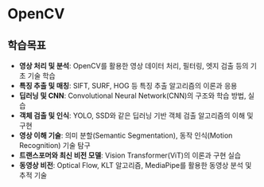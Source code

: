 # OpenCV

## 학습목표
- <b>영상 처리 및 분석</b>: OpenCV를 활용한 영상 데이터 처리, 필터링, 엣지 검출 등의 기초 기술 학습
- <b>특징 추출 및 매칭</b>: SIFT, SURF, HOG 등 특징 추출 알고리즘의 이론과 응용
- <b>딥러닝 및 CNN</b>: Convolutional Neural Network(CNN)의 구조와 학습 방법, 실습
- <b>객체 검출 및 인식</b>: YOLO, SSD와 같은 딥러닝 기반 객체 검출 알고리즘의 이해 및 구현
- <b>영상 이해 기술</b>: 의미 분할(Semantic Segmentation), 동작 인식(Motion Recognition) 기술 탐구
- <b>트랜스포머와 최신 비전 모델</b>: Vision Transformer(ViT)의 이론과 구현 실습
- <b>동영상 비전</b>: Optical Flow, KLT 알고리즘, MediaPipe를 활용한 동영상 분석 및 추적 기술
